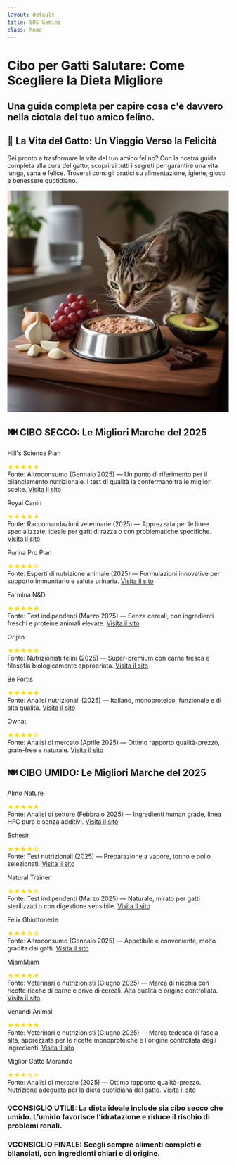 ```yaml
---
layout: default
title: SOS Gemini
class: home
---
```


<div class="post-container">
  <!-- 📝 INTRODUZIONE -->
  
<div class="intro">
    <h1 class="main-title-centered">Cibo per Gatti Salutare: Come Scegliere la Dieta Migliore</h1>
    <h2 class="small-title">
      Una guida completa per capire cosa c'è davvero nella ciotola del tuo amico felino.
    </h2>
  </div>

<!-- 🌿 CONSIGLI PRATICI -->
<section class="eco-tips section-wrapper">
  <div class="container">
    <div class="eco-tips-flex">
      <div class="eco-text">
        <h2>🐾 La Vita del Gatto: Un Viaggio Verso la Felicità</h2>
        <p>
          Sei pronto a trasformare la vita del tuo amico felino? Con la nostra guida completa alla cura del gatto, scoprirai tutti i segreti per garantire una vita lunga, sana e felice. Troverai consigli pratici su alimentazione, igiene, gioco e benessere quotidiano.
        </p>
      </div>
      <div class="eco-image">
        <img src="/assets/img/1-Cibo-Gatti-Il-Migliore-800.webp" alt="Gatto in pericolo con cibo tossico" />
      </div>
    </div>
  </div>
</section>




<!-- CIBO SECCO -->
<h2 class="section-title-gradient">🍽️ CIBO SECCO: Le Migliori Marche del 2025</h2>

  <!-- 🔲 GRIGLIA QUADRATI SECCO -->
  <div class="square-grid">
 

<div class="content-square">
  <p>Hill's Science Plan</p>
  <div class="rating-stars" aria-label="Valutazione: 5 su 5">
    <span style="color: gold;">★★★★★</span>
  </div>
  <div class="description">
    Fonte: Altroconsumo (Gennaio 2025) — Un punto di riferimento per il bilanciamento nutrizionale. I test di qualità la confermano tra le migliori scelte.
    <a class="brand-name" href="https://www.hillspet.it/" target="_blank" rel="noopener">Visita il sito</a>
  </div>
</div>

<div class="content-square">
  <p>Royal Canin</p>
  <div class="rating-stars" aria-label="Valutazione: 5 su 5">
    <span style="color: gold;">★★★★★</span>
  </div>
  <div class="description">
    Fonte: Raccomandazioni veterinarie (2025) — Apprezzata per le linee specializzate, ideale per gatti di razza o con problematiche specifiche.
    <a class="brand-name" href="https://www.royalcanin.com/it" target="_blank" rel="noopener">Visita il sito</a>
  </div>
</div>

<div class="content-square">
  <p>Purina Pro Plan</p>
  <div class="rating-stars" aria-label="Valutazione: 4 su 5">
    <span style="color: gold;">★★★★☆</span>
  </div>
  <div class="description">
    Fonte: Esperti di nutrizione animale (2025) — Formulazioni innovative per supporto immunitario e salute urinaria.
    <a class="brand-name" href="https://www.purina.it/" target="_blank" rel="noopener">Visita il sito</a>
  </div>
</div>

<div class="content-square">
  <p>Farmina N&D</p>
  <div class="rating-stars" aria-label="Valutazione: 5 su 5">
    <span style="color: gold;">★★★★★</span>
  </div>
  <div class="description">
    Fonte: Test indipendenti (Marzo 2025) — Senza cereali, con ingredienti freschi e proteine animali elevate.
    <a class="brand-name" href="https://www.farmina.com/it/" target="_blank" rel="noopener">Visita il sito</a>
  </div>
</div>

<div class="content-square">
  <p>Orijen</p>
  <div class="rating-stars" aria-label="Valutazione: 5 su 5">
    <span style="color: gold;">★★★★★</span>
  </div>
  <div class="description">
    Fonte: Nutrizionisti felini (2025) — Super-premium con carne fresca e filosofia biologicamente appropriata.
    <a class="brand-name" href="https://www.orijen.ca/" target="_blank" rel="noopener">Visita il sito</a>
  </div>
</div>

<div class="content-square">
  <p>Be Fortis</p>
  <div class="rating-stars" aria-label="Valutazione: 5 su 5">
    <span style="color: gold;">★★★★★</span>
  </div>
  <div class="description">
    Fonte: Analisi nutrizionali (2025) — Italiano, monoproteico, funzionale e di alta qualità.
    <a class="brand-name" href="https://www.arcaplanet.it/s/?q=BeFortis+cat" target="_blank" rel="noopener">Visita il sito</a>
  </div>
</div>

<div class="content-square">
  <p>Ownat</p>
  <div class="rating-stars" aria-label="Valutazione: 4 su 5">
    <span style="color: gold;">★★★★☆</span>
  </div>
  <div class="description">
    Fonte: Analisi di mercato (Aprile 2025) — Ottimo rapporto qualità-prezzo, grain-free e naturale.
    <a class="brand-name" href="https://www.ownat.com/it/" target="_blank" rel="noopener">Visita il sito</a>
  </div>
</div>
</div> 

<!-- CIBO UMIDO -->
<h2 class="section-title-gradient">🍽️ CIBO UMIDO: Le Migliori Marche del 2025</h2>
  <!-- 🔲 GRIGLIA QUADRATI SECCO -->
  <div class="square-grid">
    
<div class="content-square">
  <p>Almo Nature</p>
  <div class="rating-stars" aria-label="Valutazione: 5 su 5">
    <span style="color: gold;">★★★★★</span>
  </div>
  <div class="description">
    Fonte: Analisi di settore (Febbraio 2025) — Ingredienti human grade, linea HFC pura e senza additivi.
    <a class="brand-name" href="https://www.almonature.com/" target="_blank" rel="noopener">Visita il sito</a>
  </div>
</div>

<div class="content-square">
  <p>Schesir</p>
  <div class="rating-stars" aria-label="Valutazione: 4 su 5">
    <span style="color: gold;">★★★★☆</span>
  </div>
  <div class="description">
    Fonte: Test nutrizionali (2025) — Preparazione a vapore, tonno e pollo selezionati.
    <a class="brand-name" href="https://www.schesir.com/" target="_blank" rel="noopener">Visita il sito</a>
  </div>
</div>

<div class="content-square">
  <p>Natural Trainer</p>
  <div class="rating-stars" aria-label="Valutazione: 4 su 5">
    <span style="color: gold;">★★★★☆</span>
  </div>
  <div class="description">
    Fonte: Test indipendenti (Marzo 2025) — Naturale, mirato per gatti sterilizzati o con digestione sensibile.
    <a class="brand-name" href="https://www.trainer.eu/" target="_blank" rel="noopener">Visita il sito</a>
  </div>
</div>

<div class="content-square">
  <p>Felix Ghiottonerie</p>
  <div class="rating-stars" aria-label="Valutazione: 3 su 5">
    <span style="color: gold;">★★★☆☆</span>
  </div>
  <div class="description">
    Fonte: Altroconsumo (Gennaio 2025) — Appetibile e conveniente, molto gradita dai gatti.
    <a class="brand-name" href="https://www.purina.it/felix" target="_blank" rel="noopener">Visita il sito</a>
  </div>
</div>

<div class="content-square">
  <p>MjamMjam</p>
  <div class="rating-stars" aria-label="Valutazione: 5 su 5">
    <span style="color: gold;">★★★★★</span>
  </div>
  <div class="description">
    Fonte: Veterinari e nutrizionisti (Giugno 2025) — Marca di nicchia con ricette ricche di carne e prive di cereali. Alta qualità e origine controllata.
    <a class="brand-name" href="https://www.mjammjam.de/" target="_blank" rel="noopener">Visita il sito</a>
  </div>
</div>

<div class="content-square">
  <p>Venandi Animal</p>
  <div class="rating-stars" aria-label="Valutazione: 5 su 5">
    <span style="color: gold;">★★★★★</span>
  </div>
  <div class="description">
    Fonte: Veterinari e nutrizionisti (Giugno 2025) — Marca tedesca di fascia alta, apprezzata per le ricette monoproteiche e l'origine controllata degli ingredienti.
    <a class="brand-name" href="https://www.venandi-animal.de/" target="_blank" rel="noopener">Visita il sito</a>
  </div>
</div>

<div class="content-square">
  <p>Miglior Gatto Morando</p>
  <div class="rating-stars" aria-label="Valutazione: 3 su 5">
    <span style="color: gold;">★★★☆☆</span>
  </div>
  <div class="description">
    Fonte: Analisi di mercato (2025) — Ottimo rapporto qualità-prezzo. Nutrizione adeguata per la dieta quotidiana del gatto.
    <a class="brand-name" href="https://www.morando.it/" target="_blank" rel="noopener">Visita il sito</a>
  </div>
</div>

  </div>
</div>
 <div class="content-block"> <h3 class="useful-tip">💡CONSIGLIO UTILE: La dieta ideale include sia cibo secco che umido. L’umido favorisce l’idratazione e riduce il rischio di problemi renali.</h3> </div> 
  
  <div class="content-block"> <h3 class="useful-tip">💡CONSIGLIO FINALE: Scegli sempre alimenti completi e bilanciati, con ingredienti chiari e di origine.</h3> </div>
